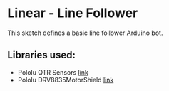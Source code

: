 Linear - Line Follower
===

This sketch defines a basic line follower Arduino bot.

## Libraries used:  
* Pololu QTR Sensors [link](https://www.pololu.com/docs/0J19/all)
* Pololu DRV8835MotorShield [link](https://github.com/pololu/drv8835-motor-shield)

